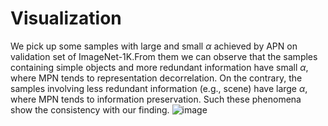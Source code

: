 # Visualization
   We pick up some samples with large and small $\alpha$ achieved by APN on validation set of ImageNet-1K.From them we can observe that the samples containing simple objects and more redundant information have small $\alpha$, where MPN tends to representation decorrelation. On the contrary, the samples involving less redundant information (e.g., scene) have large $\alpha$, where MPN tends to information preservation. Such these phenomena show the consistency with our finding.
![image](https://github.com/PowerMPN/Visualization/blob/main/Drawing1.jpg)

